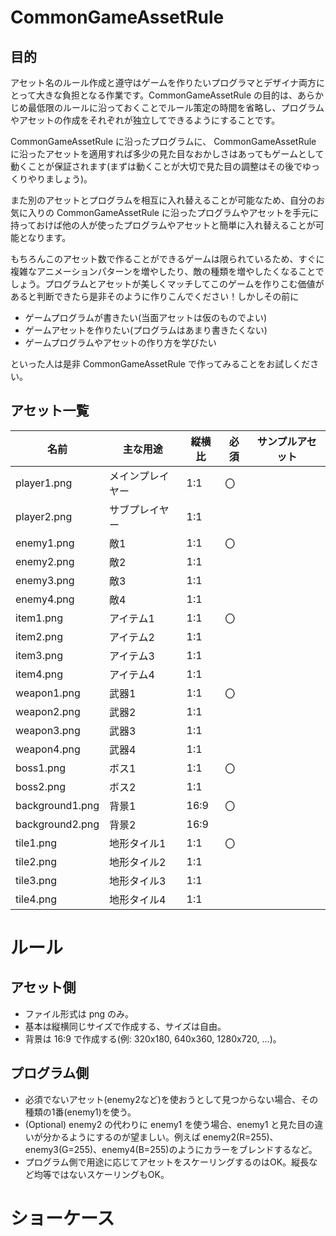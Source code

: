 # CommonGameAssetRule
## 目的
アセット名のルール作成と遵守はゲームを作りたいプログラマとデザイナ両方にとって大きな負担となる作業です。CommonGameAssetRule の目的は、あらかじめ最低限のルールに沿っておくことでルール策定の時間を省略し、プログラムやアセットの作成をそれぞれが独立してできるようにすることです。

CommonGameAssetRule に沿ったプログラムに、 CommonGameAssetRule に沿ったアセットを適用すれば多少の見た目なおかしさはあってもゲームとして動くことが保証されます(まずは動くことが大切で見た目の調整はその後でゆっくりやりましょう)。

また別のアセットとプログラムを相互に入れ替えることが可能なため、自分のお気に入りの CommonGameAssetRule に沿ったプログラムやアセットを手元に持っておけば他の人が使ったプログラムやアセットと簡単に入れ替えることが可能となります。

もちろんこのアセット数で作ることができるゲームは限られているため、すぐに複雑なアニメーションパターンを増やしたり、敵の種類を増やしたくなることでしょう。プログラムとアセットが美しくマッチしてこのゲームを作りこむ価値があると判断できたら是非そのように作りこんでください！しかしその前に

- ゲームプログラムが書きたい(当面アセットは仮のものでよい)
- ゲームアセットを作りたい(プログラムはあまり書きたくない)
- ゲームプログラムやアセットの作り方を学びたい

といった人は是非 CommonGameAssetRule で作ってみることをお試しください。

## アセット一覧
| 名前 | 主な用途 | 縦横比 | 必須 | サンプルアセット |
| -- | -- | -- | -- | -- |
| player1.png | メインプレイヤー | 1:1 | 〇 | |
| player2.png | サブプレイヤー | 1:1 |   | |
| enemy1.png | 敵1 | 1:1 | 〇 | |
| enemy2.png | 敵2 | 1:1 |  | |
| enemy3.png | 敵3 | 1:1 |  | |
| enemy4.png | 敵4 | 1:1 |  | |
| item1.png | アイテム1 | 1:1 | 〇 | |
| item2.png | アイテム2 | 1:1 |  | |
| item3.png | アイテム3 | 1:1 |  | |
| item4.png | アイテム4 | 1:1 |  | |
| weapon1.png | 武器1 | 1:1 | 〇 | |
| weapon2.png | 武器2 | 1:1 |  | |
| weapon3.png | 武器3 | 1:1 |  | |
| weapon4.png | 武器4 | 1:1 |  | |
| boss1.png | ボス1 | 1:1 | 〇 | |
| boss2.png | ボス2 | 1:1 |  | |
| background1.png | 背景1 | 16:9 | 〇 | |
| background2.png | 背景2 | 16:9 |  | |
| tile1.png | 地形タイル1 | 1:1 | 〇 | |
| tile2.png | 地形タイル2 | 1:1 |  | |
| tile3.png | 地形タイル3 | 1:1 |  | |
| tile4.png | 地形タイル4 | 1:1 |  | |

# ルール
## アセット側
- ファイル形式は png のみ。
- 基本は縦横同じサイズで作成する、サイズは自由。
- 背景は 16:9 で作成する(例: 320x180, 640x360, 1280x720, ...)。

## プログラム側
- 必須でないアセット(enemy2など)を使おうとして見つからない場合、その種類の1番(enemy1)を使う。
- (Optional) enemy2 の代わりに enemy1 を使う場合、enemy1 と見た目の違いが分かるようにするのが望ましい。例えば enemy2(R=255)、enemy3(G=255)、enemy4(B=255)のようにカラーをブレンドするなど。
- プログラム側で用途に応じてアセットをスケーリングするのはOK。縦長など均等ではないスケーリングもOK。

# ショーケース
